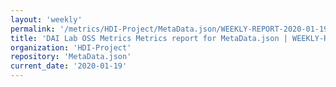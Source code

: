 ```yaml
---
layout: 'weekly'
permalink: '/metrics/HDI-Project/MetaData.json/WEEKLY-REPORT-2020-01-19'
title: 'DAI Lab OSS Metrics Metrics report for MetaData.json | WEEKLY-REPORT-2020-01-19'
organization: 'HDI-Project'
repository: 'MetaData.json'
current_date: '2020-01-19'
---
```

